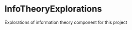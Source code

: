 InfoTheoryExplorations
======================

Explorations of information theory component for this project
